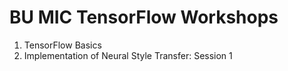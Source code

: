 # BU MIC TensorFlow Workshops
1. TensorFlow Basics
2. Implementation of Neural Style Transfer: Session 1
